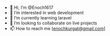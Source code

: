 - 👋 Hi, I’m @Enoch1617
- 👀 I’m interested in web development
- 🌱 I’m currently learning laravel
- 💞️ I’m looking to collaborate on live projects
- 📫 How to reach me [enochkurgat@gmail.com] 

<!---
Enoch1617/Enoch1617 is a ✨ special ✨ repository because its `README.md` (this file) appears on your GitHub profile.
You can click the Preview link to take a look at your changes.
--->
